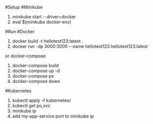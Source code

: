 #Setup
#Minikube
1. minikube start --driver=docker
2. eval $(minikube docker-env)

#Run
#Docker 
1. docker build -t hellotest123:latest . 
2. docker run -dp 3000:3000 --name hellotest123 hellotest123:latest

or docker-compose
1. docker-compose build
2. docker-compose up -d
3. docker-compose ps 
4. docker-compose down

#Kubernetes
1. kubectl apply -f kubernetes/
2. kubectl get po,svc
3. minikube ip
4. add my-app-service port to minikube ip 